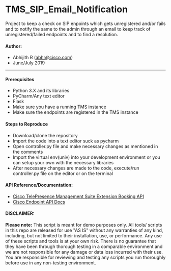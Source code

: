 # TMS_SIP_Email_Notification
Project to keep a check on SIP enpoints which gets unregistered and/or fails and to notify the same to the admin through an email to keep track of unregistered/failed endpoints and to find a resolution.

#### Author:

* Abhijith R (abhr@cisco.com)
*  June/July 2019
***

#### Prerequisites
* Python 3.X and its libraries
* PyCharm/Any text editor
* Flask
* Make sure you have a running TMS instance
* Make sure the endpoints are registered in the TMS instance

#### Steps to Reproduce
* Download/clone the repository
* Import the code into a text editor suck as pycharm
* Open controller.py file and make necessary changes as mentioned in the comments
* Import the virtual env(univ) into your development environment or you can setup your own with the necessary libraries
* After necessary changes are made to the code, execute/run controller.py file on the editor or on the terminal


#### API Reference/Documentation:
* [Cisco TelePresence Management Suite Extension Booking API](https://www.cisco.com/c/dam/en/us/td/docs/telepresence/infrastructure/tmsba/Cisco-TMSBA-API-guide-14-6.pdf)
* [Cisco Endpoint API Docs](https://www.cisco.com/c/dam/en/us/td/docs/telepresence/endpoint/api/collaboration-endpoint-software-api-transport.pdf)

#### DISCLAIMER:
<b>Please note:</b> This script is meant for demo purposes only. All tools/ scripts in this repo are released for use "AS IS" without any warranties of any kind, including, but not limited to their installation, use, or performance. Any use of these scripts and tools is at your own risk. There is no guarantee that they have been through thorough testing in a comparable environment and we are not responsible for any damage or data loss incurred with their use.
You are responsible for reviewing and testing any scripts you run thoroughly before use in any non-testing environment.
